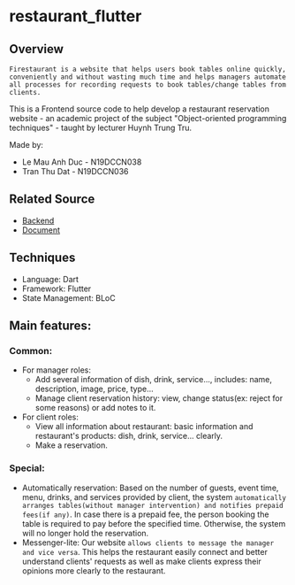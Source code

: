 # restaurant_flutter
## Overview
`Firestaurant is a website that helps users book tables online quickly, conveniently and without wasting much time and helps managers automate all processes for recording requests to book tables/change tables from clients.`

This is a Frontend source code to help develop a restaurant reservation website - an academic project of the subject "Object-oriented programming techniques" - taught by lecturer Huynh Trung Tru.

Made by:
  * Le Mau Anh Duc - N19DCCN038
  * Tran Thu Dat - N19DCCN036
## Related Source
  * [Backend](https://github.com/DyNamite-TNT-1/nodejs_be_restaurant)
  * [Document](https://github.com/DyNamite-TNT-1/doc-restaurant-project)
## Techniques
  * Language: Dart
  * Framework: Flutter
  * State Management: BLoC
## Main features:
### Common:
  * For manager roles:
    * Add several information of dish, drink, service..., includes: name, description, image, price, type...
    * Manage client reservation history: view, change status(ex: reject for some reasons) or add notes to it.
  * For client roles:
     * View all information about restaurant: basic information and restaurant's products: dish, drink, service... clearly.
     * Make a reservation.
### Special:
  * Automatically reservation: Based on the number of guests, event time, menu, drinks, and services provided by client, the system `automatically arranges tables(without manager intervention) and notifies prepaid fees(if any)`. In case there is a prepaid fee, the person booking the table is required to pay before the specified time. Otherwise, the system will no longer hold the reservation.
  * Messenger-lite: Our website `allows clients to message the manager and vice versa`. This helps the restaurant easily connect and better understand clients' requests as well as make clients express their opinions more clearly to the restaurant.
